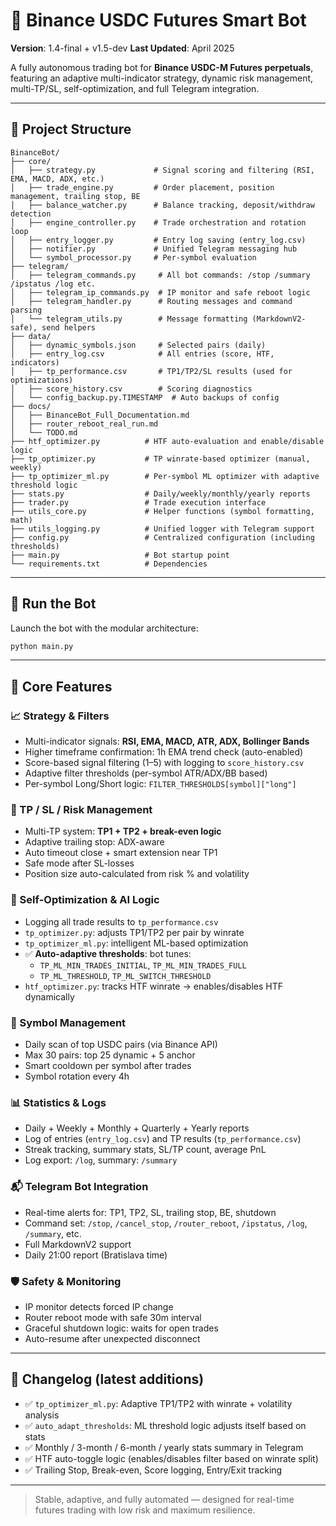# 🤖 Binance USDC Futures Smart Bot

**Version**: 1.4-final + v1.5-dev
**Last Updated**: April 2025

A fully autonomous trading bot for **Binance USDC-M Futures perpetuals**, featuring an adaptive multi-indicator strategy, dynamic risk management, multi-TP/SL, self-optimization, and full Telegram integration.

---

## 📁 Project Structure

```
BinanceBot/
├── core/
│   ├── strategy.py             # Signal scoring and filtering (RSI, EMA, MACD, ADX, etc.)
│   ├── trade_engine.py         # Order placement, position management, trailing stop, BE
│   ├── balance_watcher.py      # Balance tracking, deposit/withdraw detection
│   ├── engine_controller.py    # Trade orchestration and rotation loop
│   ├── entry_logger.py         # Entry log saving (entry_log.csv)
│   ├── notifier.py             # Unified Telegram messaging hub
│   └── symbol_processor.py     # Per-symbol evaluation
├── telegram/
│   ├── telegram_commands.py     # All bot commands: /stop /summary /ipstatus /log etc.
│   ├── telegram_ip_commands.py  # IP monitor and safe reboot logic
│   ├── telegram_handler.py      # Routing messages and command parsing
│   └── telegram_utils.py        # Message formatting (MarkdownV2-safe), send helpers
├── data/
│   ├── dynamic_symbols.json     # Selected pairs (daily)
│   ├── entry_log.csv            # All entries (score, HTF, indicators)
│   ├── tp_performance.csv       # TP1/TP2/SL results (used for optimizations)
│   ├── score_history.csv        # Scoring diagnostics
│   └── config_backup.py.TIMESTAMP  # Auto backups of config
├── docs/
│   ├── BinanceBot_Full_Documentation.md
│   ├── router_reboot_real_run.md
│   └── TODO.md
├── htf_optimizer.py          # HTF auto-evaluation and enable/disable logic
├── tp_optimizer.py           # TP winrate-based optimizer (manual, weekly)
├── tp_optimizer_ml.py        # Per-symbol ML optimizer with adaptive threshold logic
├── stats.py                  # Daily/weekly/monthly/yearly reports
├── trader.py                 # Trade execution interface
├── utils_core.py             # Helper functions (symbol formatting, math)
├── utils_logging.py          # Unified logger with Telegram support
├── config.py                 # Centralized configuration (including thresholds)
├── main.py                   # Bot startup point
└── requirements.txt          # Dependencies
```

---

## 🚀 Run the Bot

Launch the bot with the modular architecture:

```bash
python main.py
```

---

## 🧠 Core Features

### 📈 Strategy & Filters

- Multi-indicator signals: **RSI, EMA, MACD, ATR, ADX, Bollinger Bands**
- Higher timeframe confirmation: 1h EMA trend check (auto-enabled)
- Score-based signal filtering (1–5) with logging to `score_history.csv`
- Adaptive filter thresholds (per-symbol ATR/ADX/BB based)
- Per-symbol Long/Short logic: `FILTER_THRESHOLDS[symbol]["long"]`

### 🎯 TP / SL / Risk Management

- Multi-TP system: **TP1 + TP2 + break-even logic**
- Adaptive trailing stop: ADX-aware
- Auto timeout close + smart extension near TP1
- Safe mode after SL-losses
- Position size auto-calculated from risk % and volatility

### 🧠 Self-Optimization & AI Logic

- Logging all trade results to `tp_performance.csv`
- `tp_optimizer.py`: adjusts TP1/TP2 per pair by winrate
- `tp_optimizer_ml.py`: intelligent ML-based optimization
- ✅ **Auto-adaptive thresholds**: bot tunes:
  - `TP_ML_MIN_TRADES_INITIAL`, `TP_ML_MIN_TRADES_FULL`
  - `TP_ML_THRESHOLD`, `TP_ML_SWITCH_THRESHOLD`
- `htf_optimizer.py`: tracks HTF winrate → enables/disables HTF dynamically

### 🔁 Symbol Management

- Daily scan of top USDC pairs (via Binance API)
- Max 30 pairs: top 25 dynamic + 5 anchor
- Smart cooldown per symbol after trades
- Symbol rotation every 4h

### 📊 Statistics & Logs

- Daily + Weekly + Monthly + Quarterly + Yearly reports
- Log of entries (`entry_log.csv`) and TP results (`tp_performance.csv`)
- Streak tracking, summary stats, SL/TP count, average PnL
- Log export: `/log`, summary: `/summary`

### 📬 Telegram Bot Integration

- Real-time alerts for: TP1, TP2, SL, trailing stop, BE, shutdown
- Command set: `/stop`, `/cancel_stop`, `/router_reboot`, `/ipstatus`, `/log`, `/summary`, etc.
- Full MarkdownV2 support
- Daily 21:00 report (Bratislava time)

### 🛡️ Safety & Monitoring

- IP monitor detects forced IP change
- Router reboot mode with safe 30m interval
- Graceful shutdown logic: waits for open trades
- Auto-resume after unexpected disconnect

---

## 📌 Changelog (latest additions)

- ✅ `tp_optimizer_ml.py`: Adaptive TP1/TP2 with winrate + volatility analysis
- ✅ `auto_adapt_thresholds`: ML threshold logic adjusts itself based on stats
- ✅ Monthly / 3-month / 6-month / yearly stats summary in Telegram
- ✅ HTF auto-toggle logic (enables/disables filter based on winrate split)
- ✅ Trailing Stop, Break-even, Score logging, Entry/Exit tracking

---

> Stable, adaptive, and fully automated — designed for real-time futures trading
> with low risk and maximum resilience.
